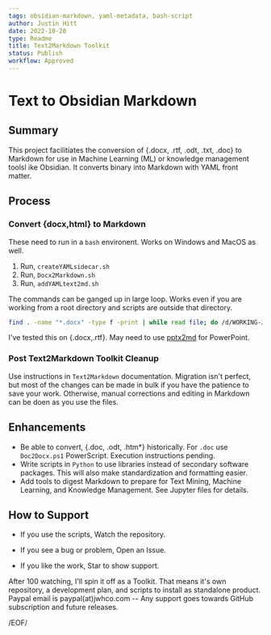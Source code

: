 ```yaml
---
tags: obsidian-markdown, yaml-metadata, bash-script
author: Justin Hitt
date: 2022-10-28
type: Readme
title: Text2Markdown Toolkit
status: Publish
workflow: Approved
---
```


# Text to Obsidian Markdown

## Summary

This project facilitiates the conversion of {.docx, .rtf, .odt, .txt, .doc} to Markdown for use in Machine Learning (ML) or knowledge management toolsl ike Obsidian. It converts binary into Markdown with YAML front matter.

## Process

### Convert {docx,html} to Markdown

These need to run in a `bash` environent. Works on Windows and MacOS as well.

1. Run, `createYAMLsidecar.sh`
2. Run, `Docx2Markdown.sh`
3. Run, `addYAMLtext2md.sh`

The commands can be ganged up in large loop. Works even if you are working from a root directory and scripts are outside that directory.

```bash
find . -name "*.docx" -type f -print | while read file; do /d/WORKING-JustinHitt/GitHub/scripts/Text2Markdown/createYAMLsidecar.sh "$file"; /d/WORKING-JustinHitt/GitHub/scripts/Text2Markdown/Docx2Markdown.sh "$file"; /d/WORKING-JustinHitt/GitHub/scripts/Text2Markdown/addYAMLtxt2md.sh "$file"; done
```

I've tested this on {.docx,.rtf}. May need to use [pptx2md](https://github.com/ssine/pptx2md) for PowerPoint.

### Post Text2Markdown Toolkit Cleanup

Use instructions in `Text2Markdown` documentation. Migration isn't perfect, but most of the changes can be made in bulk if you have the patience to save your work. Otherwise, manual corrections and editing in Markdown can be doen as you use the files.

## Enhancements

- Be able to convert, {.doc, .odt, .htm*} historically. For `.doc` use `Doc2Docx.ps1` PowerScript. Execution instructions pending.
- Write scripts in `Python` to use libraries instead of secondary software packages. This will also make standardization and formatting easier.
- Add tools to digest Markdown to prepare for Text Mining, Machine Learning, and Knowledge Management. See Jupyter files for details.

## How to Support

- If you use the scripts, Watch the repository.

- If you see a bug or problem, Open an Issue.

- If you like the work, Star to show support.
  
  

After 100 watching, I'll spin it off as a Toolkit. That means it's own repository, a development plan, and scripts to install as standalone product.  Paypal email is paypal(at)jwhco.com -- Any support goes towards GitHub subscription and future releases. 

/EOF/

